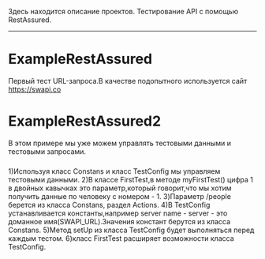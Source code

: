 Здесь находится описание проектов. Тестирование API с помощью RestAssured.
***
ExampleRestAssured 
=====================
Первый тест URL-запроса.В качестве подопытного используется сайт https://swapi.co
###
ExampleRestAssured2 
=====================
В этом примере мы уже можем управлять тестовыми данными и тестовыми запросами.
###
1)Используя класс Constans и класс TestConfig мы управляем тестовыми данными.
2)В классе FirstTest,в методе myFirstTest() цифра 1 в двойных кавычках это параметр,который говорит,что мы хотим получить данные по человеку с номером - 1.
3)Параметр /people берется из класса Constans, раздел Actions.
4)В TestConfig устанавливается константы,например server name - server  - это доманное имя(SWAPI_URL).Значения констант берутся из класса Constans.
5)Метод setUp из класса TestConfig будет выполняться перед каждым тестом.
6)класс FirstTest расширяет возможности класса TestConfig.


